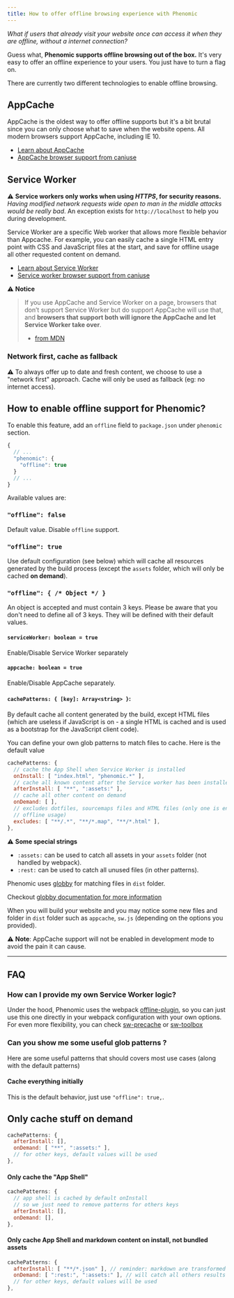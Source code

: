 ```yaml
---
title: How to offer offline browsing experience with Phenomic
---
```


_What if users that already visit your website once can access it when they are
offline, without a internet connection?_

Guess what, **Phenomic supports offline browsing out of the box.**
It's very easy to offer an offline experience to your users.
You just have to turn a flag on.

There are currently two different technologies to enable offline browsing.

## AppCache

AppCache is the oldest way to offer offline supports but it's a bit brutal since
you can only choose what to save when the website opens.
All modern browsers support AppCache, including IE 10.

- [Learn about AppCache](http://www.html5rocks.com/en/tutorials/appcache/beginner/)
- [AppCache browser support from caniuse](http://caniuse.com/#search=appcache)

## Service Worker

⚠️ **Service workers only works when using _HTTPS_, for security reasons.**
_Having modified network requests wide open to man in the middle attacks would
be really bad_.
An exception exists for ``http://localhost`` to help you during development.

Service Worker are a specific Web worker that allows more flexible behavior
than Appcache.
For example, you can easily cache a single HTML entry point with
CSS and JavaScript files at the start, and save for offline usage all other
requested content on demand.

- [Learn about Service Worker](http://www.html5rocks.com/en/tutorials/service-worker/introduction/)
- [Service worker browser support from caniuse](http://caniuse.com/#search=service-worker)

⚠️ **Notice**

> If you use AppCache and Service Worker on a page, browsers that don’t support
> Service Worker but do support AppCache will use that,
> and **browsers that support both will ignore the AppCache and let
> Service Worker take over**.
> - [from MDN](https://developer.mozilla.org/en-US/docs/Web/API/Service_Worker_API/Using_Service_Workers#Registering_your_worker)

### Network first, cache as fallback

⚠️ To always offer up to date and fresh content, we choose to use a
"network first" approach. Cache will only be used as fallback (eg: no internet
access).

## How to enable offline support for Phenomic?

To enable this feature, add an ``offline`` field to ``package.json`` under
``phenomic`` section.

```js
{
  // ...
  "phenomic": {
    "offline": true
  }
  // ...
}
```

Available values are:

### ``"offline": false``

Default value.
Disable `offline` support.

### ``"offline": true``

Use default configuration (see below) which will cache all resources
generated by the build process
(except the ``assets`` folder, which will only be cached **on demand**).

### ``"offline": { /* Object */ }``

An object is accepted and must contain 3 keys.
Please be aware that you don't need to define all of 3 keys.
They will be defined with their default values.

#### `serviceWorker: boolean = true`

Enable/Disable Service Worker separately

#### `appcache: boolean = true`

Enable/Disable AppCache separately.

#### `cachePatterns: { [key]: Array<string> }`:

By default cache all content generated by the build,
except HTML files (which are useless if JavaScript is on - a single HTML
is cached and is used as a bootstrap for the JavaScript client code).

You can define your own glob patterns to match files to cache.
Here is the default value

```js
cachePatterns: {
  // cache the App Shell when Service Worker is installed
  onInstall: [ "index.html", "phenomic.*" ],
  // cache all known content after the Service worker has been installed
  afterInstall: [ "**", ":assets:" ],
  // cache all other content on demand
  onDemand: [ ],
  // excludes dotfiles, sourcemaps files and HTML files (only one is enough for
  // offline usage)
  excludes: [ "**/.*", "**/*.map", "**/*.html" ],
},
```

⚠️ **Some special strings**

- ``:assets:`` can be used to catch all assets in your ``assets`` folder
  (not handled by webpack).
- ``:rest:`` can be used to catch all unused files (in other patterns).

Phenomic uses [globby](https://www.npmjs.com/package/globby) for matching files
in ``dist`` folder.

Checkout [globby documentation for more information](https://www.npmjs.com/package/globby)

When you will build your website and you may notice some new files and folder
in ``dist`` folder such as ``appcache``, ``sw.js``
(depending on the options you provided).

⚠️ **Note**: AppCache support will not be enabled in development mode to
avoid the pain it can cause.

---

## FAQ

### How can I provide my own Service Worker logic?

Under the hood, Phenomic uses the webpack
[offline-plugin](https://github.com/NekR/offline-plugin), so you can just use
this one directly in your webpack configuration with your own options.
For even more flexibility, you can check
[sw-precache](https://github.com/GoogleChrome/sw-precache)
or
[sw-toolbox](https://github.com/GoogleChrome/sw-toolbox)


### Can you show me some useful glob patterns ?

Here are some useful patterns that should covers most use cases
(along with the default patterns)

#### Cache everything initially

This is the default behavior, just use ``"offline": true,``.

## Only cache stuff on demand

```js
cachePatterns: {
  afterInstall: [],
  onDemand: [ "**", ":assets:" ],
  // for other keys, default values will be used
},
```

#### Only cache the "App Shell"

```js
cachePatterns: {
  // app shell is cached by default onInstall
  // so we just need to remove patterns for others keys
  afterInstall: [],
  onDemand: [],
},
```

#### Only cache App Shell and markdown content on install, not bundled assets

```js
cachePatterns: {
  afterInstall: [ "**/*.json" ], // reminder: markdown are transformed as json files
  onDemand: [ ":rest:", ":assets:" ], // will catch all others results on demand
  // for other keys, default values will be used
},
```
